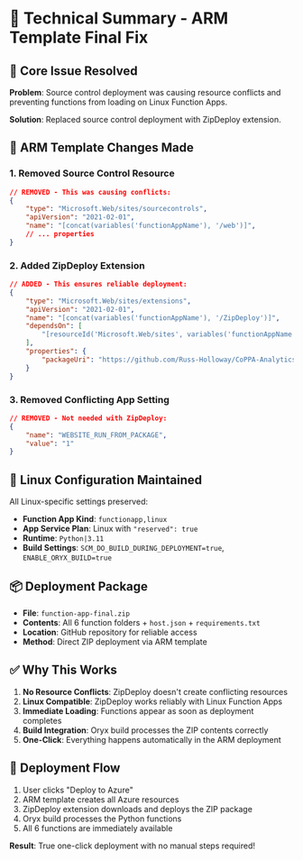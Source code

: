 # 🔧 Technical Summary - ARM Template Final Fix

## 🎯 **Core Issue Resolved**

**Problem**: Source control deployment was causing resource conflicts and preventing functions from loading on Linux Function Apps.

**Solution**: Replaced source control deployment with ZipDeploy extension.

## 📝 **ARM Template Changes Made**

### 1. Removed Source Control Resource
```json
// REMOVED - This was causing conflicts:
{
    "type": "Microsoft.Web/sites/sourcecontrols",
    "apiVersion": "2021-02-01",
    "name": "[concat(variables('functionAppName'), '/web')]",
    // ... properties
}
```

### 2. Added ZipDeploy Extension  
```json
// ADDED - This ensures reliable deployment:
{
    "type": "Microsoft.Web/sites/extensions",
    "apiVersion": "2021-02-01", 
    "name": "[concat(variables('functionAppName'), '/ZipDeploy')]",
    "dependsOn": [
        "[resourceId('Microsoft.Web/sites', variables('functionAppName'))]"
    ],
    "properties": {
        "packageUri": "https://github.com/Russ-Holloway/CoPPA-Analytics/raw/main/chatbot-analytics-azure-deploy/function-app-final.zip"
    }
}
```

### 3. Removed Conflicting App Setting
```json
// REMOVED - Not needed with ZipDeploy:
{
    "name": "WEBSITE_RUN_FROM_PACKAGE",
    "value": "1"
}
```

## 🐧 **Linux Configuration Maintained**

All Linux-specific settings preserved:
- **Function App Kind**: `functionapp,linux`
- **App Service Plan**: Linux with `"reserved": true`
- **Runtime**: `Python|3.11`
- **Build Settings**: `SCM_DO_BUILD_DURING_DEPLOYMENT=true`, `ENABLE_ORYX_BUILD=true`

## 📦 **Deployment Package**

- **File**: `function-app-final.zip`
- **Contents**: All 6 function folders + `host.json` + `requirements.txt`
- **Location**: GitHub repository for reliable access
- **Method**: Direct ZIP deployment via ARM template

## ✅ **Why This Works**

1. **No Resource Conflicts**: ZipDeploy doesn't create conflicting resources
2. **Linux Compatible**: ZipDeploy works reliably with Linux Function Apps  
3. **Immediate Loading**: Functions appear as soon as deployment completes
4. **Build Integration**: Oryx build processes the ZIP contents correctly
5. **One-Click**: Everything happens automatically in the ARM deployment

## 🚀 **Deployment Flow**

1. User clicks "Deploy to Azure"
2. ARM template creates all Azure resources
3. ZipDeploy extension downloads and deploys the ZIP package
4. Oryx build processes the Python functions
5. All 6 functions are immediately available

**Result**: True one-click deployment with no manual steps required!
